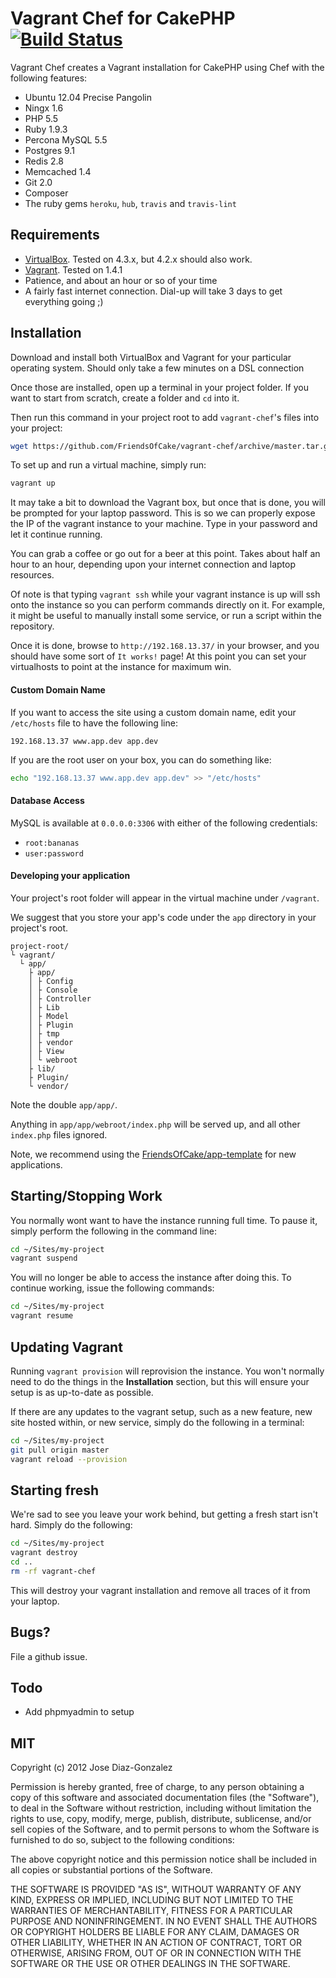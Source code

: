 # Vagrant Chef for CakePHP [![Build Status](https://travis-ci.org/FriendsOfCake/vagrant-chef.svg)](https://travis-ci.org/FriendsOfCake/vagrant-chef)


Vagrant Chef creates a Vagrant installation for CakePHP using Chef with the following features:

- Ubuntu 12.04 Precise Pangolin
- Ningx 1.6
- PHP 5.5
- Ruby 1.9.3
- Percona MySQL 5.5
- Postgres 9.1
- Redis 2.8
- Memcached 1.4
- Git 2.0
- Composer
- The ruby gems `heroku`, `hub`, `travis` and `travis-lint`

## Requirements

- [VirtualBox](https://www.virtualbox.org/wiki/Downloads). Tested on 4.3.x, but 4.2.x should also work.
- [Vagrant](http://www.vagrantup.com/downloads.html). Tested on 1.4.1
- Patience, and about an hour or so of your time
- A fairly fast internet connection. Dial-up will take 3 days to get everything going ;)

## Installation

Download and install both VirtualBox and Vagrant for your particular operating system. Should only take a few minutes on a DSL connection

Once those are installed, open up a terminal in your project folder. If you want to start from scratch, create a folder and `cd` into it.

Then run this command in your project root to add `vagrant-chef`'s files into your project:

```bash
wget https://github.com/FriendsOfCake/vagrant-chef/archive/master.tar.gz -O - | tar -xz --strip-components 1
```

To set up and run a virtual machine, simply run:

```bash
vagrant up
```

It may take a bit to download the Vagrant box, but once that is done, you will be prompted for your laptop password. This is so we can properly expose the IP of the vagrant instance to your machine. Type in your password and let it continue running.

You can grab a coffee or go out for a beer at this point. Takes about half an hour to an hour, depending upon your internet connection and laptop resources.

Of note is that typing `vagrant ssh` while your vagrant instance is up will ssh onto the instance so you can perform commands directly on it. For example, it might be useful to manually install some service, or run a script within the repository.

Once it is done, browse to `http://192.168.13.37/` in your browser, and you should have some sort of `It works!` page! At this point you can set your virtualhosts to point at the instance for maximum win.

#### Custom Domain Name

If you want to access the site using a custom domain name, edit your `/etc/hosts` file to have the following line:

    192.168.13.37 www.app.dev app.dev

If you are the root user on your box, you can do something like:

```bash
echo "192.168.13.37 www.app.dev app.dev" >> "/etc/hosts"
```

#### Database Access

MySQL is available at `0.0.0.0:3306` with either of the following credentials:

- `root:bananas`
- `user:password`

#### Developing your application

Your project's root folder will appear in the virtual machine under `/vagrant`.

We suggest that you store your app's code under the `app` directory in your project's root.

    project-root/
    └ vagrant/
      └ app/
        ├ app/
        │ ├ Config
        │ ├ Console
        │ ├ Controller
        │ ├ Lib
        │ ├ Model
        │ ├ Plugin
        │ ├ tmp
        │ ├ vendor
        │ ├ View
        │ └ webroot
        ├ lib/
        ├ Plugin/
        └ vendor/

Note the double `app/app/`.

Anything in `app/app/webroot/index.php` will be served up, and all other `index.php` files ignored.

Note, we recommend using the [FriendsOfCake/app-template](https://github.com/FriendsOfCake/app-template) for new applications.

## Starting/Stopping Work

You normally wont want to have the instance running full time. To pause it, simply perform the following in the command line:

```bash
cd ~/Sites/my-project
vagrant suspend
```

You will no longer be able to access the instance after doing this. To continue working, issue the following commands:

```bash
cd ~/Sites/my-project
vagrant resume
```

## Updating Vagrant

Running `vagrant provision` will reprovision the instance. You won't normally need to do the things in the **Installation** section, but this will ensure your setup is as up-to-date as possible.

If there are any updates to the vagrant setup, such as a new feature, new site hosted within, or new service, simply do the following in a terminal:

```bash
cd ~/Sites/my-project
git pull origin master
vagrant reload --provision
```

## Starting fresh

We're sad to see you leave your work behind, but getting a fresh start isn't hard. Simply do the following:

```bash
cd ~/Sites/my-project
vagrant destroy
cd ..
rm -rf vagrant-chef
```

This will destroy your vagrant installation and remove all traces of it from your laptop.

## Bugs?

File a github issue.

## Todo

- Add phpmyadmin to setup

## MIT

Copyright (c) 2012 Jose Diaz-Gonzalez

Permission is hereby granted, free of charge, to any person obtaining a copy of this software and associated documentation files (the "Software"), to deal in the Software without restriction, including without limitation the rights to use, copy, modify, merge, publish, distribute, sublicense, and/or sell copies of the Software, and to permit persons to whom the Software is furnished to do so, subject to the following conditions:

The above copyright notice and this permission notice shall be included in all copies or substantial portions of the Software.

THE SOFTWARE IS PROVIDED "AS IS", WITHOUT WARRANTY OF ANY KIND, EXPRESS OR IMPLIED, INCLUDING BUT NOT LIMITED TO THE WARRANTIES OF MERCHANTABILITY, FITNESS FOR A PARTICULAR PURPOSE AND NONINFRINGEMENT. IN NO EVENT SHALL THE AUTHORS OR COPYRIGHT HOLDERS BE LIABLE FOR ANY CLAIM, DAMAGES OR OTHER LIABILITY, WHETHER IN AN ACTION OF CONTRACT, TORT OR OTHERWISE, ARISING FROM, OUT OF OR IN CONNECTION WITH THE SOFTWARE OR THE USE OR OTHER DEALINGS IN THE SOFTWARE.
